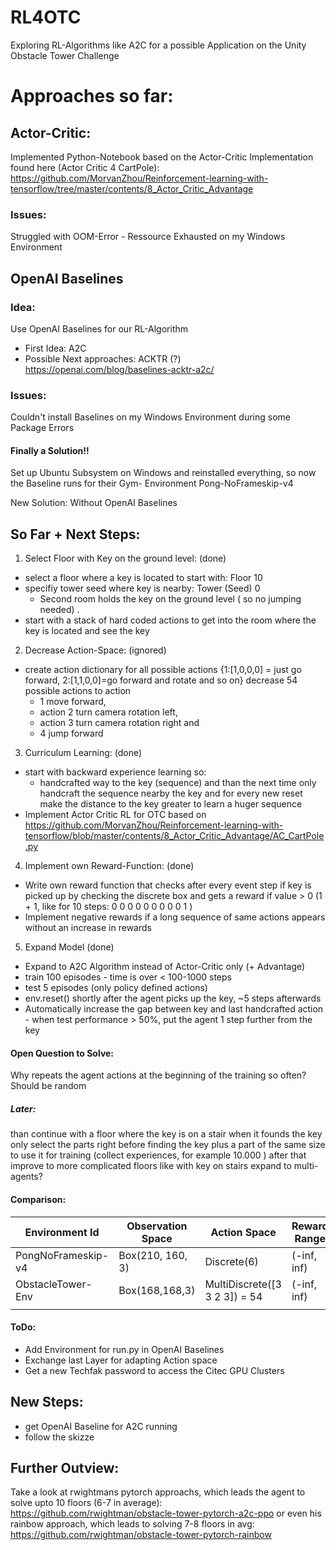# RL4OTC
Exploring RL-Algorithms like A2C for a possible Application on the Unity Obstacle Tower Challenge 


# Approaches so far: 

## Actor-Critic: 
Implemented Python-Notebook based on the Actor-Critic Implementation found here (Actor Critic 4 CartPole): https://github.com/MorvanZhou/Reinforcement-learning-with-tensorflow/tree/master/contents/8_Actor_Critic_Advantage 
### Issues: 
Struggled with OOM-Error - Ressource Exhausted on my Windows Environment 

## OpenAI Baselines 
### Idea: 
Use OpenAI Baselines for our RL-Algorithm
* First Idea: A2C 
* Possible Next approaches: ACKTR (?) 
https://openai.com/blog/baselines-acktr-a2c/

### Issues:
Couldn't install Baselines on my Windows Environment during some Package Errors 
#### Finally a Solution!! 
Set up Ubuntu Subsystem on Windows and reinstalled everything, so now the Baseline runs for their Gym-
Environment Pong-NoFrameskip-v4 

New Solution: Without OpenAI Baselines

## So Far + Next Steps: 

1. Select Floor with Key on the ground level: (done)
* select a floor where a key is located to start with: Floor 10
* specifiy tower seed where key is nearby: Tower (Seed) 0 
	* Second room holds the key on the ground level ( so no jumping needed) .
* start with a stack of hard coded actions to get into the room where the key is located and see the key 

2. Decrease Action-Space: (ignored)   
* create action dictionary for all possible actions {1:[1,0,0,0] = just go forward, 2:[1,1,0,0]=go forward and rotate and so on} decrease 54 possible actions to action 
	* 1 move forward, 
	* action 2 turn camera rotation left, 
	* action 3 turn camera rotation right and 
	* 4 jump forward 

3. Curriculum Learning: (done) 
* start with backward experience learning so: 
	* handcrafted way to the key (sequence) and than the next time only handcraft the sequence nearby the key and for every new reset make the distance to the key greater to learn a huger sequence 
* Implement Actor Critic RL for OTC based on https://github.com/MorvanZhou/Reinforcement-learning-with-tensorflow/blob/master/contents/8_Actor_Critic_Advantage/AC_CartPole.py

4. Implement own Reward-Function: (done) 
* Write own reward function that checks after every event step if key is picked up by checking the discrete box and gets a reward if value > 0 (1 + 1, like for 10 steps: 0 0 0 0 0 0 0 0 0 1 ) 
* Implement negative rewards if a long sequence of same actions appears without an increase in rewards 

5. Expand Model (done)
* Expand to A2C Algorithm instead of Actor-Critic only (+ Advantage) 
* train 100 episodes - time is over < 100-1000 steps 
* test 5 episodes (only policy defined actions) 
* env.reset() shortly after the agent picks up the key, ~5 steps afterwards
* Automatically increase the gap between key and last handcrafted action - when test performance > 50%, put the agent 1 step further from the key  

#### Open Question to Solve: 
Why repeats the agent actions at the beginning of the training so often? Should be random 

##### Later: 
than continue with a floor where the key is on a stair 
when it founds the key only select the parts right before finding the key plus a part of the same size to use it for training (collect experiences, for example 10.000 )
after that improve to more complicated floors like with key on stairs
expand to multi-agents?  

#### Comparison: 
	
|  Environment Id    | Observation Space | Action Space                  | Reward Range | tStepL | Trials | rThresh |
|--------------------|-------------------|-------------------------------|--------------|--------|--------|---------|
| PongNoFrameskip-v4 | Box(210, 160, 3)  | Discrete(6)                   | (-inf, inf)  | 400000 | 100    | None    |
| ObstacleTower-Env  | Box(168,168,3)    | MultiDiscrete([3 3 2 3]) = 54 | (-inf, inf)  | 1000   |        |         |
|                    |                   |                               |              |        |        |         |

#### ToDo: 
* Add Environment for run.py in OpenAI Baselines 
* Exchange last Layer for adapting Action space 
* Get a new Techfak password to access the Citec GPU Clusters

## New Steps: 
* get OpenAI Baseline for A2C running 
* follow the skizze 


## Further Outview: 
Take a look at rwightmans pytorch approachs, which leads the agent to solve upto 10 floors (6-7 in average): https://github.com/rwightman/obstacle-tower-pytorch-a2c-ppo 
or even his rainbow approach, which leads to solving 7-8 floors in avg:
https://github.com/rwightman/obstacle-tower-pytorch-rainbow
